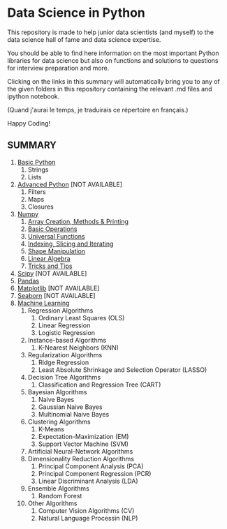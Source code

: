 # Data Science in Python

This repository is made to help junior data scientists (and myself) to the data science hall of fame and data science expertise. 

You should be able to find here information on the most important Python libraries for data science but also on functions and solutions to questions for interview preparation and more. 

Clicking on the links in this summary will automatically bring you to any of the given folders in this repository containing the relevant .md files and ipython notebook. 

(Quand j'aurai le temps, je traduirais ce répertoire en français.)

Happy Coding!

<a id="summary"></a>
## SUMMARY
1. [Basic Python](./python-basics/README.md)
    1. Strings
    2. Lists
2. [Advanced Python](./python-advanced/README.md) [NOT AVAILABLE]
    1. Filters
    2. Maps
    3. Closures
3. [Numpy](./numpy/README.md)
    1. [Array Creation, Methods & Printing](./numpy/README.md#numpy-A)
    2. [Basic Operations](./numpy/README.md#numpy-B)
    3. [Universal Functions](./numpy/README.md#numpy-C)
    4. [Indexing, Slicing and Iterating](./numpy/README.md#numpy-D)
    5. [Shape Manipulation](./numpy/README.md#numpy-E)
    6. [Linear Algebra](./numpy/README.md#numpy-F)
    7. [Tricks and Tips](./numpy/README.md#numpy-G)
4. [Scipy](#Scipy) [NOT AVAILABLE]
5. [Pandas](./pandas/README.md)
6. [Matplotlib](#matplotlib) [NOT AVAILABLE]
7. [Seaborn](#seaborn) [NOT AVAILABLE]
8. [Machine Learning](/machine-learning/README.md)
    1. Regression Algorithms
    	1. Ordinary Least Squares (OLS)
    	2. Linear Regression
    	3. Logistic Regression	
    2. Instance-based Algorithms
    	1. K-Nearest Neighbors (KNN)
    3. Regularization Algorithms
    	1. Ridge Regression
    	2. Least Absolute Shrinkage and Selection Operator (LASSO)
    4. Decision Tree Algorithms
    	1. Classification and Regression Tree (CART)
    5. Bayesian Algorithms
    	1. Naive Bayes
    	2. Gaussian Naive Bayes
    	3. Multinomial Naive Bayes
    6. Clustering Algorithms
    	1. K-Means
    	2. Expectation-Maximization (EM)
    	3. Support Vector Machine (SVM)
    7. Artificial Neural-Network Algorithms
    8. Dimensionality Reduction Algorithms
    	1. Principal Component Analysis (PCA)
    	2. Principal Component Regression (PCR)
    	3. Linear Discriminant Analysis (LDA)
    9. Ensemble Algorithms
    	1. Random Forest
    10. Other Algorithms
    	1. Computer Vision Algorithms (CV)
    	2. Natural Language Processin (NLP)